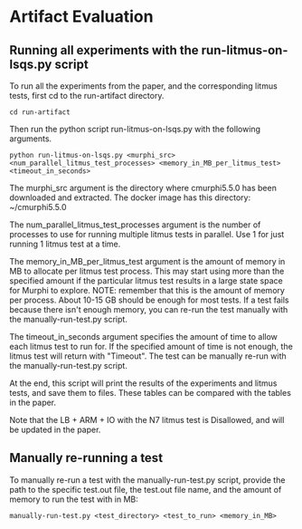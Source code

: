 

# Artifact Evaluation

## Running all experiments with the run-litmus-on-lsqs.py script

To run all the experiments from the paper, and the corresponding litmus tests, first cd to the run-artifact directory.
```
cd run-artifact
```
Then run the python script run-litmus-on-lsqs.py with the following arguments.
```
python run-litmus-on-lsqs.py <murphi_src> <num_parallel_litmus_test_processes> <memory_in_MB_per_litmus_test> <timeout_in_seconds>
```

The murphi\_src argument is the directory where cmurphi5.5.0 has been downloaded and extracted. The docker image has this directory: ~/cmurphi5.5.0

The num\_parallel\_litmus\_test\_processes argument is the number of processes to use for running multiple litmus tests in parallel. Use 1 for just running 1 litmus test at a time.

The memory\_in\_MB\_per\_litmus\_test argument is the amount of memory in MB to allocate per litmus test process. This may start using more than the specified amount if the particular litmus test results in a large state space for Murphi to explore. NOTE: remember that this is the amount of memory per process. About 10-15 GB should be enough for most tests. If a test fails because there isn't enough memory, you can re-run the test manually with the manually-run-test.py script.

The timeout\_in\_seconds argument specifies the amount of time to allow each litmus test to run for. If the specified amount of time is not enough, the litmus test will return with "Timeout". The test can be manually re-run with the manually-run-test.py script.

At the end, this script will print the results of the experiments and litmus tests, and save them to files. These tables can be compared with the tables in the paper.

Note that the LB + ARM + IO with the N7 litmus test is Disallowed, and will be updated in the paper.

## Manually re-running a test

To manually re-run a test with the manually-run-test.py script, provide the path to the specific test.out file, the test.out file name, and the amount of memory to run the test with in MB:
```
manually-run-test.py <test_directory> <test_to_run> <memory_in_MB>
```

